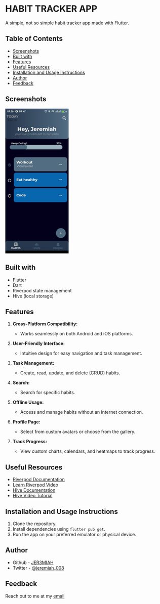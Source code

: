 # HABIT TRACKER APP

A simple, not so simple habit tracker app made with Flutter.

## Table of Contents

- [Screenshots](#screenshots)
- [Built with](#built-with)
- [Features](#features)
- [Useful Resources](#useful-resources)
- [Installation and Usage Instructions](#installation-and-usage-instructions)
- [Author](#author)
- [Feedback](#feedback)

## Screenshots

<img src="./assets/screenshots/habit-app-sc.jpg" width="200" alt="main screen" />

## Built with

- Flutter
- Dart
- Riverpod state management
- Hive (local storage)

## Features

1. **Cross-Platform Compatibility:**
   - Works seamlessly on both Android and iOS platforms.

2. **User-Friendly Interface:**
   - Intuitive design for easy navigation and task management.

3. **Task Management:**
   - Create, read, update, and delete (CRUD) habits.

4. **Search:**
   - Search for specific habits.

5. **Offline Usage:**
   - Access and manage habits without an internet connection.

6. **Profile Page:**
   - Select from custom avatars or choose from the gallery.

7. **Track Progress:**
   - View custom charts, calendars, and heatmaps to track progress.

## Useful Resources

- [Riverpod Documentation](https://riverpod.dev/docs/introduction/getting_started)
- [Learn Riverpod Video](https://youtu.be/pwflXIA-6YQ?si=HtgskXpuicavAFqS)
- [Hive Documentation](https://docs.hivedb.dev/#/)
- [Hive Video Tutorial](https://youtu.be/xN_OTO5EYKY?si=8RkZw7Wpl0udNmNH)

## Installation and Usage Instructions

1. Clone the repository.
2. Install dependencies using `flutter pub get`.
3. Run the app on your preferred emulator or physical device.

## Author

- Github - [JER3MIAH](https://github.com/)
- Twitter - [@jeremiah_008](https://twitter.com/jeremiah_008)

## Feedback

Reach out to me at my [email](jeremiah.devv@gmail.com)
